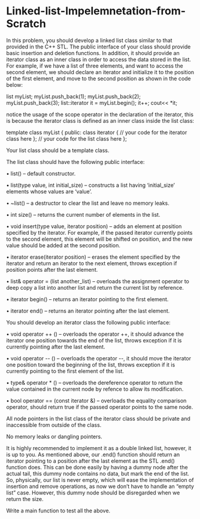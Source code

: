 # Linked-list-Impelemnetation-from-Scratch


In this problem, you should develop a linked list class similar to that provided in the C++ STL.
The public interface of your class should provide basic insertion and deletion functions. In
addition, it should provide an iterator class as an inner class in order to access the data stored in
the list. For example, if we have a list of three elements, and want to access the second element,
we should declare an iterator and initialize it to the position of the first element, and move to the
second position as shown in the code below:

list<int> myList;
myList.push_back(1);
myList.push_back(2);
myList.push_back(3);
list<int>::iterator it = myList.begin();
it++;
cout<< *it;

notice the usage of the scope operator in the declaration of the iterator, this is because the
iterator class is defined as an inner class inside the list class:

template<class type>
class myList {
public:
class iterator {
// your code for the iterator class here
};
// your code for the list class here
};

Your list class should be a template class. 

The list class should have the following public interface:


• list() – default constructor. 

• list(type value, int initial_size) – constructs a list having ‘initial_size’
elements whose values are ‘value’. 

• ~list() – a destructor to clear the list and leave no memory leaks.

• int size() – returns the current number of elements in the list. 

• void insert(type value, iterator position) – adds an element at
position specified by the iterator. For example, if the passed iterator currently points to the
second element, this element will be shifted on position, and the new value should be
added at the second position. 

• iterator erase(iterator position) – erases the element specified by the
iterator and return an iterator to the next element, throws exception if position points after
the last element. 

• list<type>& operator = (list<type> another_list) – overloads the
assignment operator to deep copy a list into another list and return the current list by
reference. 

• iterator begin() – returns an iterator pointing to the first element. 

• iterator end() – returns an iterator pointing after the last element. 


You should develop an iterator class the following public interface:

• void operator ++ () – overloads the operator ++, it should advance the iterator one
position towards the end of the list, throws exception if it is currently pointing after the last
element. 

• void operator -- () – overloads the operator --, it should move the iterator one
position toward the beginning of the list, throws exception if it is currently pointing to the
first element of the list.

• type& operator * () – overloads the dereference operator to return the value
contained in the current node by refence to allow its modification. 

• bool operator == (const iterator &) – overloads the equality comparison
operator, should return true if the passed operator points to the same node. 


All node pointers in the list class of the iterator class should be private and inaccessible from
outside of the class. 

No memory leaks or dangling pointers. 

It is highly recommended to implement it as a double linked list, however, it is up to you.
As mentioned above, our .end() function should return an iterator pointing to a position after the
last element as the STL .end() function does. This can be done easily by having a dummy node
after the actual tail, this dummy node contains no data, but mark the end of the list. So,
physically, our list is never empty, which will ease the implementation of insertion and remove
operations, as now we don’t have to handle an “empty list” case. However, this dummy node
should be disregarded when we return the size.

Write a main function to test all the above.
